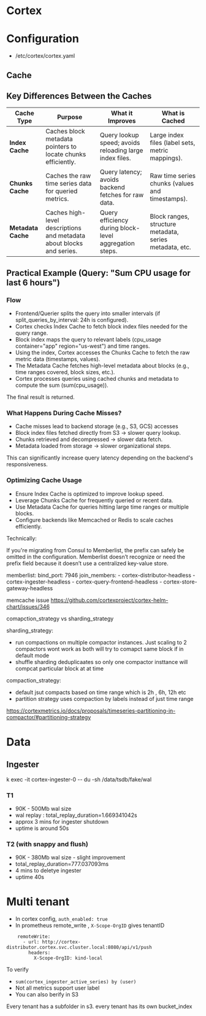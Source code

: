 # Cortex

# Configuration
- /etc/cortex/cortex.yaml

## Cache

## **Key Differences Between the Caches**

| **Cache Type**      | **Purpose**                                                  | **What it Improves**                      | **What is Cached**                                       |
|----------------------|-------------------------------------------------------------|--------------------------------------------|---------------------------------------------------------|
| **Index Cache**      | Caches block metadata pointers to locate chunks efficiently. | Query lookup speed; avoids reloading large index files. | Large index files (label sets, metric mappings).        |
| **Chunks Cache**     | Caches the raw time series data for queried metrics.         | Query latency; avoids backend fetches for raw data.     | Raw time series chunks (values and timestamps).         |
| **Metadata Cache**   | Caches high-level descriptions and metadata about blocks and series. | Query efficiency during block-level aggregation steps. | Block ranges, structure metadata, series metadata, etc. |

## Practical Example (Query: "Sum CPU usage for last 6 hours")

### Flow
- Frontend/Querier splits the query into smaller intervals (if split_queries_by_interval: 24h is configured).
- Cortex checks Index Cache to fetch block index files needed for the query range.
- Block index maps the query to relevant labels (cpu_usage container="app" region="us-west") and time ranges.
- Using the index, Cortex accesses the Chunks Cache to fetch the raw metric data (timestamps, values).
- The Metadata Cache fetches high-level metadata about blocks (e.g., time ranges covered, block sizes, etc.).
- Cortex processes queries using cached chunks and metadata to compute the sum (sum(cpu_usage)).

The final result is returned.

### What Happens During Cache Misses?

- Cache misses lead to backend storage (e.g., S3, GCS) accesses
- Block index files fetched directly from S3 -> slower query lookup.
- Chunks retrieved and decompressed -> slower data fetch.
- Metadata loaded from storage -> slower organizational steps.

This can significantly increase query latency depending on the backend's responsiveness.

### Optimizing Cache Usage
- Ensure Index Cache is optimized to improve lookup speed.
- Leverage Chunks Cache for frequently queried or recent data.
- Use Metadata Cache for queries hitting large time ranges or multiple blocks.
- Configure backends like Memcached or Redis to scale caches efficiently.




Technically:

If you're migrating from Consul to Memberlist, the prefix can safely be omitted in the configuration.
Memberlist doesn’t recognize or need the prefix field because it doesn’t use a centralized key-value store.


  memberlist:
    bind_port: 7946
    join_members:
      - cortex-distributor-headless
      - cortex-ingester-headless
      - cortex-query-frontend-headless
      - cortex-store-gateway-headless


memcache issue
https://github.com/cortexproject/cortex-helm-chart/issues/346


comapction_strategy vs sharding_strategy

sharding_strategy:
- run compactions on multiple compactor instances. Just scaling to 2 compactors wont work as both will try to comapct same block if in default mode
- shuffle sharding deduplicaates so only one compactor insttance will compcat particular block at at time

compaction_strategy:
- default jsut compacts based  on time range which is 2h , 6h, 12h etc
- partition strategy uses compaction by labels instead of just time range

https://cortexmetrics.io/docs/proposals/timeseries-partitioning-in-compactor/#partitioning-strategy


# Data

## Ingester

k exec -it cortex-ingester-0 -- du -sh /data/tsdb/fake/wal

### T1
- 90K - 500Mb wal size
- wal replay : total_replay_duration=1.669341042s
- approx 3 mins for ingester shutdown
- uptime is around 50s

### T2 (with snappy and flush)
- 90K - 380Mb wal size - slight improvement
-  total_replay_duration=777.037093ms
- 4 mins to deletye ingester
- uptime 40s


# Multi tenant
- In cortex config, `auth_enabled: true`
- In prometheus remote_write , `X-Scope-OrgID` gives tenantID
```
    remoteWrite:
      - url: http://cortex-distributor.cortex.svc.cluster.local:8080/api/v1/push
        headers:
          X-Scope-OrgID: kind-local
```

To verify

- `sum(cortex_ingester_active_series) by (user)`
- Not all metrics support user label
- You can also berify in S3


Every tenant has a subfolder in s3. every tenant has its own bucket_index